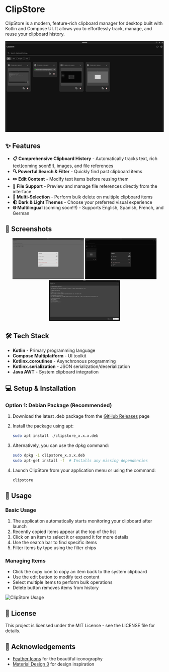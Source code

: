 # ClipStore

ClipStore is a modern, feature-rich clipboard manager for desktop built with Kotlin and Compose UI. It allows you to effortlessly track, manage, and reuse your clipboard history.

![ClipStore Main Interface](screenshots/main-screen.png)

## ✨ Features

- **📋 Comprehensive Clipboard History** - Automatically tracks text, rich text(coming soon!!!), images, and file references
- **🔍 Powerful Search & Filter** - Quickly find past clipboard items
- **✏️ Edit Content** - Modify text items before reusing them
- **📂 File Support** - Preview and manage file references directly from the interface
- **🔄 Multi-Selection** - Perform bulk delete on multiple clipboard items
- **🌓 Dark & Light Themes** - Choose your preferred visual experience
- **🌐 Multilingual** (coming soon!!!) - Supports English, Spanish, French, and German

## 📸 Screenshots

<div align="center">
  <img src="screenshots/light-theme.png" alt="Light Theme" width="45%">
  <img src="screenshots/dark-theme.png" alt="Dark Theme" width="45%">
</div>

<div align="center">
  <img src="screenshots/file-preview.png" alt="File Preview" width="45%">
</div>

## 🛠️ Tech Stack

- **Kotlin** - Primary programming language
- **Compose Multiplatform** - UI toolkit
- **Kotlinx.coroutines** - Asynchronous programming
- **Kotlinx.serialization** - JSON serialization/deserialization
- **Java AWT** - System clipboard integration

## 💻 Setup & Installation

### Option 1: Debian Package (Recommended)

1. Download the latest .deb package from the [GitHub Releases](https://github.com/zahid4kh/clipstore-repo/releases) page

2. Install the package using apt:
   
   ```bash
   sudo apt install ./clipstore_x.x.x.deb
   ```

3. Alternatively, you can use the dpkg command:
   
   ```bash
   sudo dpkg -i clipstore_x.x.x.deb
   sudo apt-get install -f  # Installs any missing dependencies
   ```

4. Launch ClipStore from your application menu or using the command:
   
   ```bash
   clipstore
   ```

## 🚀 Usage

### Basic Usage

1. The application automatically starts monitoring your clipboard after launch
2. Recently copied items appear at the top of the list
3. Click on an item to select it or expand it for more details
4. Use the search bar to find specific items
5. Filter items by type using the filter chips

### Managing Items

- Click the copy icon to copy an item back to the system clipboard
- Use the edit button to modify text content
- Select multiple items to perform bulk operations
- Delete button removes items from history

![ClipStore Usage](screenshots/item-management.png)

## 📄 License

This project is licensed under the MIT License - see the LICENSE file for details.

## 🙏 Acknowledgements

- [Feather Icons](https://feathericons.com/) for the beautiful iconography
- [Material Design 3](https://m3.material.io/) for design inspiration
